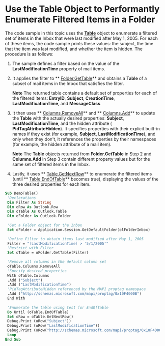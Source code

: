 
# Use the Table Object to Performantly Enumerate Filtered Items in a Folder

The code sample in this topic uses the  **[Table](0affaafd-93fe-227a-acee-e09a86cadc20.md)** object to enumerate a filtered set of items in the Inbox that were last modified after May 1, 2005. For each of these items, the code sample prints these values: the subject, the time that the item was last modified, and whether the item is hidden. The procedure is as follows:


1. The sample defines a filter based on the value of the  **LastModificationTime** property of mail items.
    
2. It applies the filter to  ** [Folder.GetTable](08d184cb-0c41-01b1-abc5-305476380f8b.md)** and obtains a **Table** of a subset of mail items in the Inbox that satisfies the filter.
    
     **Note**  The returned table contains a default set of properties for each of the filtered items:  **EntryID**,  **Subject**,  **CreationTime**,  **LastModificationTime**, and  **MessageClass**. 
3. It then uses  ** [Columns.RemoveAll](e9923548-9c75-e5dd-0643-3c42cd112352.md)** and ** [Columns.Add](d438cfeb-629f-4234-6f4f-ffa086ef9a41.md)** to update the **Table** with the actually desired properties: **Subject**,  **LastModificationTime**, and the hidden attribute ( **PidTagAttributeHidden**). It specifies properties with their explicit built-in names if they exist (for example,  **Subject**,  **LastModificationTime**), and only when they don't, it references the properties by their namespaces (for example, the hidden attribute of a mail item).
    
     **Note**  The  **Table** objects returned from **Folder.GetTable** in Step 2 and **Columns.Add** in Step 3 contain different property values but for the same set of filtered items in the Inbox.
4. Lastly, it uses  ** [Table.GetNextRow](e01ddaa0-a869-2f52-5e46-84d4d4090e61.md)** to enumerate the filtered items (until ** [Table.EndOfTable](8c185230-65ce-1b66-7b63-8de3533dea86.md)** becomes true), displaying the values of the three desired properties for each item.
    






```vb
Sub DemoTable() 
 'Declarations 
 Dim Filter As String 
 Dim oRow As Outlook.Row 
 Dim oTable As Outlook.Table 
 Dim oFolder As Outlook.Folder 
 
 'Get a Folder object for the Inbox 
 Set oFolder = Application.Session.GetDefaultFolder(olFolderInbox) 
 
 'Define Filter to obtain items last modified after May 1, 2005 
 Filter = "[LastModificationTime] > '5/1/2005'" 
 'Restrict with Filter 
 Set oTable = oFolder.GetTable(Filter) 
 
 'Remove all columns in the default column set 
 oTable.Columns.RemoveAll 
 'Specify desired properties 
 With oTable.Columns 
 .Add ("Subject") 
 .Add ("LastModificationTime") 
 'PidTagAttributeHidden referenced by the MAPI proptag namespace 
 .Add ("http://schemas.microsoft.com/mapi/proptag/0x10F4000B") 
 End With 
 
 'Enumerate the table using test for EndOfTable 
 Do Until (oTable.EndOfTable) 
 Set oRow = oTable.GetNextRow() 
 Debug.Print (oRow("Subject")) 
 Debug.Print (oRow("LastModificationTime")) 
 Debug.Print (oRow("http://schemas.microsoft.com/mapi/proptag/0x10F4000B")) 
 Loop 
End Sub
```

